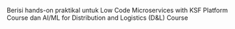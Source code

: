 Berisi hands-on praktikal untuk Low Code Microservices with KSF Platform
Course dan AI/ML for Distribution and Logistics (D&L) Course
